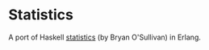 Statistics
==========

A port of Haskell [statistics](https://github.com/bos/statistics) (by Bryan
O'Sullivan) in Erlang.